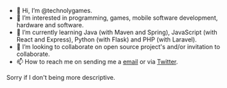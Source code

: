 - 👋 Hi, I’m @technolygames.
- 👀 I’m interested in programming, games, mobile software development, hardware and software.
- 🌱 I’m currently learning Java (with Maven and Spring), JavaScript (with React and Express), Python (with Flask) and PHP (with Laravel).
- 💞️ I’m looking to collaborate on open source project's and/or invitation to collaborate.
- 📫 How to reach me on sending me a [email](mailto:business.technolygames@gmail.com) or via [Twitter](https://twitter.com/TechnolyGames).

Sorry if I don't being more descriptive.
<!---
technolygames/technolygames is a ✨ special ✨ repository because its `README.md` (this file) appears on your GitHub profile.
You can click the Preview link to take a look at your changes.
--->
